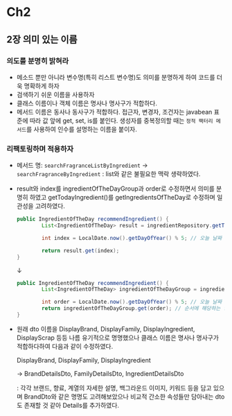 # Ch2

## 2장 의미 있는 이름

### 의도를 분명히 밝혀라

- 메소드 뿐만 아니라 변수명(특히 리스트 변수명)도 의미를 분명하게 하여 코드를 더욱 명확하게 하자
- 검색하기 쉬운 이름을 사용하자
- 클래스 이름이나 객체 이름은 명사나 명사구가 적합하다.
- 메서드 이름은 동사나 동사구가 적합하다. 접근자, 변경자, 조건자는 javabean 표준에 따라 값 앞에 get, set, is를 붙인다. 생성자를 중복정의할 때는 `정적 팩터리 메서드`를 사용하여 인수를 설명하는 이름을 붙이자.

### 리팩토링하며 적용하자

- 메서드 명: `searchFragranceListByIngredient` → `searchFragranceByIngredient` : list와 같은 불필요한 맥락 생략하였다.
- result와 index를 ingredientOfTheDayGroup과 order로 수정하면서 의미를 분명히 하였고 getTodayIngredient()를 getIngredientsOfTheDay로 수정하며 일관성을 고려하였다.

    ```java
    public IngredientOfTheDay recommendIngredient() {
            List<IngredientOfTheDay> result = ingredientRepository.getTodayIngredient();

            int index = LocalDate.now().getDayOfYear() % 5; // 오늘 날짜 기준으로 인덱스 생성

            return result.get(index);
    }
    ```

    ↓

    ```java
    public IngredientOfTheDay recommendIngredient() {
            List<IngredientOfTheDay> ingredientOfTheDayGroup = ingredientRepository.getIngredientsOfTheDay();

            int order = LocalDate.now().getDayOfYear() % 5; // 오늘 날짜 기준으로 순서 확인
            return ingredientOfTheDayGroup.get(order); // 순서에 해당하는 향료 리턴
    }
    ```

- 원래 dto 이름을 DisplayBrand, DisplayFamily, DisplayIngredient, DisplayScrap 등등 나름 유기적으로 명명했으나 클래스 이름은 명사나 명사구가 적합하다하여 다음과 같이 수정하였다.

    DisplayBrand, DisplayFamily, DisplayIngredient

    → BrandDetailsDto, FamilyDetailsDto, IngredientDetailsDto

    : 각각 브랜드, 향료, 계열의 자세한 설명, 백그라운드 이미지, 키워드 등을 담고 있으며 BrandDto와 같은 명명도 고려해보았으나 비교적 간소한 속성들만 담아내는 dto도 존재할 것 같아 Details를 추가하였다.
